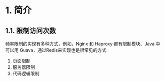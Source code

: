 # 1. 简介
## 1.1. 限制访问次数
频率限制的实现有多种方式，例如，Nginx 和 Haproxy 都有限制模块、Java 中可以用 Guava，通过Redis来实现也是很常见的方式

1. 页面限制
2. 服务器限制
3. 代码逻辑限制